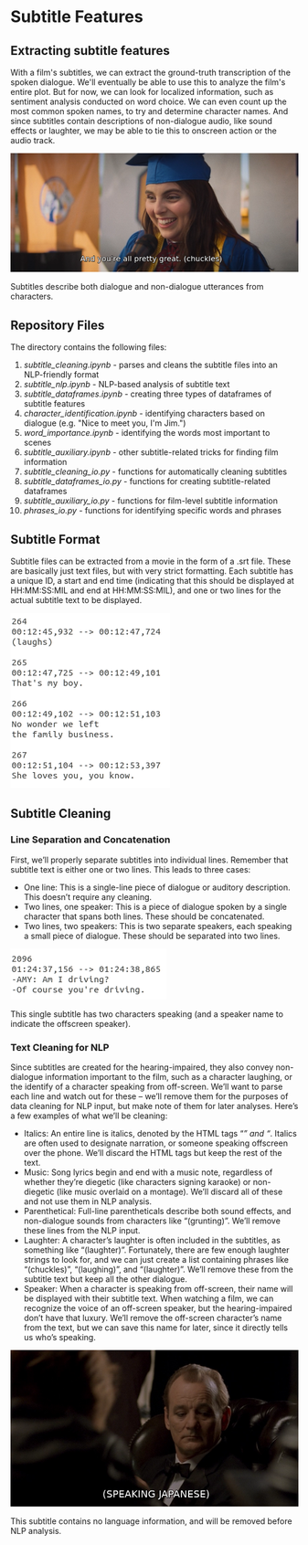 # Subtitle Features
## Extracting subtitle features
With a film's subtitles, we can extract the ground-truth transcription of the spoken dialogue. We'll eventually be able to use this to analyze the film's entire plot. But for now, we can look for localized information, such as sentiment analysis conducted on word choice. We can even count up the most common spoken names, to try and determine character names. And since subtitles contain descriptions of non-dialogue audio, like sound effects or laughter, we may be able to tie this to onscreen action or the audio track.

![subtitle with both dialogue and non-dialogue descriptions](/readme_images/subtitle_laugh.png "subtitle with both dialogue and non-dialogue descriptions")

Subtitles describe both dialogue and non-dialogue utterances from characters.

## Repository Files
The directory contains the following files:

1. *subtitle_cleaning.ipynb* - parses and cleans the subtitle files into an NLP-friendly format
2. *subtitle_nlp.ipynb* - NLP-based analysis of subtitle text
3. *subtitle_dataframes.ipynb* - creating three types of dataframes of subtitle features
4. *character_identification.ipynb* - identifying characters based on dialogue (e.g. "Nice to meet you, I'm Jim.")
5. *word_importance.ipynb* - identifying the words most important to scenes
6. *subtitle_auxiliary.ipynb* - other subtitle-related tricks for finding film information
7. *subtitle_cleaning_io.py* - functions for automatically cleaning subtitles
8. *subtitle_dataframes_io.py* - functions for creating subtitle-related dataframes
9. *subtitle_auxiliary_io.py* - functions for film-level subtitle information
10. *phrases_io.py* - functions for identifying specific words and phrases

## Subtitle Format
Subtitle files can be extracted from a movie in the form of a .srt file. These are basically just text files, but with very strict formatting. Each subtitle has a unique ID, a start and end time (indicating that this should be displayed at HH:MM:SS:MIL and end at HH:MM:SS:MIL), and one or two lines for the actual subtitle text to be displayed.

![subtitle example](/readme_images/subtitles.png "subtitle example")

## Subtitle Cleaning
### Line Separation and Concatenation
First, we’ll properly separate subtitles into individual lines. Remember that subtitle text is either one or two lines. This leads to three cases:
- One line: This is a single-line piece of dialogue or auditory description. This doesn’t require any cleaning.
- Two lines, one speaker: This is a piece of dialogue spoken by a single character that spans both lines. These should be concatenated.
- Two lines, two speakers: This is two separate speakers, each speaking a small piece of dialogue. These should be separated into two lines.

![two lines, two speakers, with someone speaking from offscreen](/readme_images/subtitle_offscreen.png "two lines, two speakers, with someone speaking from offscreen")

This single subtitle has two characters speaking (and a speaker name to indicate the offscreen speaker).


### Text Cleaning for NLP
Since subtitles are created for the hearing-impaired, they also convey non-dialogue information important to the film, such as a character laughing, or the identify of a character speaking from off-screen. We’ll want to parse each line and watch out for these – we’ll remove them for the purposes of data cleaning for NLP input, but make note of them for later analyses. Here’s a few examples of what we’ll be cleaning:
- Italics: An entire line is italics, denoted by the HTML tags “<i>” and “</i>. Italics are often used to designate narration, or someone speaking offscreen over the phone. We’ll discard the HTML tags but keep the rest of the text.
- Music: Song lyrics begin and end with a music note, regardless of whether they’re diegetic (like characters signing karaoke) or non-diegetic (like music overlaid on a montage). We’ll discard all of these and not use them in NLP analysis.
- Parenthetical: Full-line parentheticals describe both sound effects, and non-dialogue sounds from characters like “(grunting)”. We’ll remove these lines from the NLP input.
- Laughter: A character’s laughter is often included in the subtitles, as something like “(laughter)”. Fortunately, there are few enough laughter strings to look for, and we can just create a list containing phrases like “(chuckles)”, “(laughing)”, and “(laughter)”. We’ll remove these from the subtitle text but keep all the other dialogue.
- Speaker: When a character is speaking from off-screen, their name will be displayed with their subtitle text. When watching a film, we can recognize the voice of an off-screen speaker, but the hearing-impaired don’t have that luxury. We’ll remove the off-screen character’s name from the text, but we can save this name for later, since it directly tells us who’s speaking.

![subtitle only containing a parenthetical '(SPEAKING JAPANESE)'](/readme_images/subtitle_parenthetical.png "subtitle only containing a parenthetical '(SPEAKING JAPANESE)'")

This subtitle contains no language information, and will be removed before NLP analysis.
